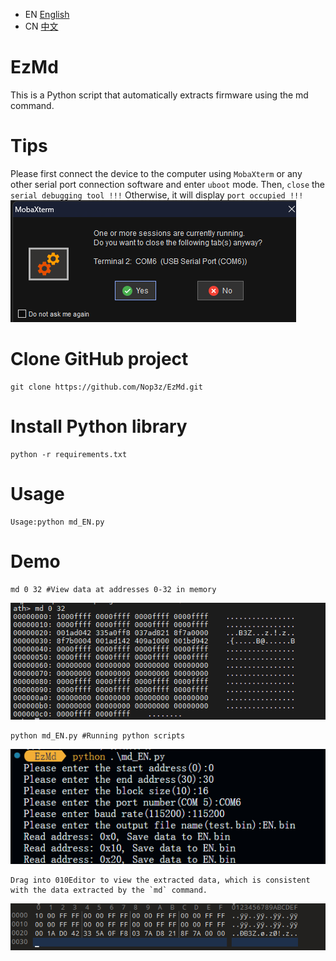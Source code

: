 - EN [English](README_EN.md)
- CN [中文](README.md)

# EzMd
This is a Python script that automatically extracts firmware using the md command.
# Tips
Please first connect the device to the computer using `MobaXterm` or any other serial port connection software and enter `uboot` mode.
Then, `close` the `serial debugging tool !!!` Otherwise, it will display `port occupied !!!`
![alt text](./image/image-5.png)
# Clone GitHub project
```
git clone https://github.com/Nop3z/EzMd.git
```

# Install Python library
```
python -r requirements.txt
```
# Usage
```
Usage:python md_EN.py
```
# Demo
```
md 0 32 #View data at addresses 0-32 in memory
```
![alt text](./image/image.png)
```
python md_EN.py #Running python scripts
```
![alt text](./image/image-6.png)
```
Drag into 010Editor to view the extracted data, which is consistent with the data extracted by the `md` command.
```

![alt text](./image/image-7.png)